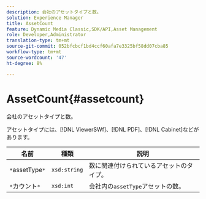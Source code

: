 ```yaml
---
description: 会社のアセットタイプと数。
solution: Experience Manager
title: AssetCount
feature: Dynamic Media Classic,SDK/API,Asset Management
role: Developer,Administrator
translation-type: tm+mt
source-git-commit: 052bfcbcf1bd4ccf60afa7e3325bf58dd07cba85
workflow-type: tm+mt
source-wordcount: '47'
ht-degree: 8%

---
```



# AssetCount{#assetcount}

会社のアセットタイプと数。

アセットタイプには、[!DNL ViewerSWf]、[!DNL PDF]、[!DNL Cabinet]などがあります。

| 名前 | 種類 | 説明 |
|---|---|---|
| `*`assetType`*` | `xsd:string` | 数に関連付けられているアセットのタイプ。 |
| `*`カウント`*` | `xsd:int` | 会社内の`assetType`アセットの数。 |

